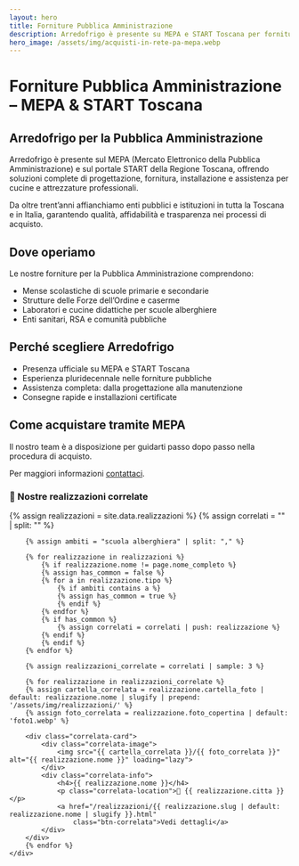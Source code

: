 ```yaml
---
layout: hero
title: Forniture Pubblica Amministrazione
description: Arredofrigo è presente su MEPA e START Toscana per forniture alla Pubblica Amministrazione. Cucine professionali e attrezzature per mense scolastiche, forze dell’ordine e scuole alberghiere.
hero_image: /assets/img/acquisti-in-rete-pa-mepa.webp
---
```


# Forniture Pubblica Amministrazione – MEPA & START Toscana

## Arredofrigo per la Pubblica Amministrazione

Arredofrigo è presente sul MEPA (Mercato Elettronico della Pubblica Amministrazione) e sul portale START della Regione Toscana, offrendo soluzioni complete di progettazione, fornitura, installazione e assistenza per cucine e attrezzature professionali.

Da oltre trent’anni affianchiamo enti pubblici e istituzioni in tutta la Toscana e in Italia, garantendo qualità, affidabilità e trasparenza nei processi di acquisto.

## Dove operiamo

Le nostre forniture per la Pubblica Amministrazione comprendono:

- Mense scolastiche di scuole primarie e secondarie
- Strutture delle Forze dell’Ordine e caserme
- Laboratori e cucine didattiche per scuole alberghiere
- Enti sanitari, RSA e comunità pubbliche

## Perché scegliere Arredofrigo

- Presenza ufficiale su MEPA e START Toscana
- Esperienza pluridecennale nelle forniture pubbliche
- Assistenza completa: dalla progettazione alla manutenzione
- Consegne rapide e installazioni certificate

## Come acquistare tramite MEPA

Il nostro team è a disposizione per guidarti passo dopo passo nella procedura di acquisto.

Per maggiori informazioni [contattaci](/contatti).

<div class="realizzazioni-correlate">
    <h3>🎯 Nostre realizzazioni correlate</h3>
    <div class="correlate-grid">
            {% assign realizzazioni = site.data.realizzazioni %}
        {% assign correlati = "" | split: "" %}

        {% assign ambiti = "scuola alberghiera" | split: "," %}

        {% for realizzazione in realizzazioni %}
            {% if realizzazione.nome != page.nome_completo %}
            {% assign has_common = false %}
            {% for a in realizzazione.tipo %}
                {% if ambiti contains a %}
                {% assign has_common = true %}
                {% endif %}
            {% endfor %}
            {% if has_common %}
                {% assign correlati = correlati | push: realizzazione %}
            {% endif %}
            {% endif %}
        {% endfor %}

        {% assign realizzazioni_correlate = correlati | sample: 3 %}

        {% for realizzazione in realizzazioni_correlate %}
        {% assign cartella_correlata = realizzazione.cartella_foto | default: realizzazione.nome | slugify | prepend: '/assets/img/realizzazioni/' %}
        {% assign foto_correlata = realizzazione.foto_copertina | default: 'foto1.webp' %}

        <div class="correlata-card">
            <div class="correlata-image">
                <img src="{{ cartella_correlata }}/{{ foto_correlata }}" alt="{{ realizzazione.nome }}" loading="lazy">
            </div>
            <div class="correlata-info">
                <h4>{{ realizzazione.nome }}</h4>
                <p class="correlata-location">📍 {{ realizzazione.citta }}</p>
                <a href="/realizzazioni/{{ realizzazione.slug | default: realizzazione.nome | slugify }}.html"
                    class="btn-correlata">Vedi dettagli</a>
            </div>
        </div>
        {% endfor %}
    </div>
</div>

<link rel="stylesheet" href="{{ '/assets/css/realizzazione-dettaglio.css' | relative_url }}">